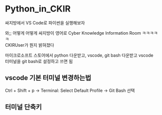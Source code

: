 # Python_in_CKIR
싸지방에서 VS Code로 파이썬을 실행해보자

와;; 어떻게 어떻게 싸지방이 영어로 Cyber Knowledge Information Room ㅋㅋㅋㅋㅋ  
CKIRUser가 뭔지 밝혀졌다   
  
  
  
마이크로소프트 스토어에서 python 다운받고, vscode, git bash 다운받고 vscode 터미널을 git bash로 설정하고 쓰면 됨  

## vscode 기본 터미널 변경하는법  
Ctrl + Shift + p -> Terminal: Select Default Profile -> Git Bash 선택  


## 터미널 단축키
